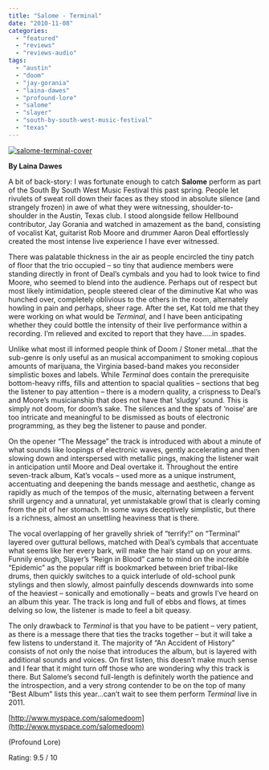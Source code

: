 ```yaml
---
title: "Salome - Terminal"
date: "2010-11-08"
categories: 
  - "featured"
  - "reviews"
  - "reviews-audio"
tags: 
  - "austin"
  - "doom"
  - "jay-gorania"
  - "laina-dawes"
  - "profound-lore"
  - "salome"
  - "slayer"
  - "south-by-south-west-music-festival"
  - "texas"
---
```


[![](http://www.hellbound.ca/wp-content/uploads/2010/11/salome-terminal-cover.jpg "salome-terminal-cover")](http://www.hellbound.ca/wp-content/uploads/2010/11/salome-terminal-cover.jpg)

**By Laina Dawes**

A bit of back-story: I was fortunate enough to catch **Salome** perform as part of the South By South West Music Festival this past spring. People let rivulets of sweat roll down their faces as they stood in absolute silence (and strangely frozen) in awe of what they were witnessing, shoulder-to-shoulder in the Austin, Texas club. I stood alongside fellow Hellbound contributor, Jay Gorania and watched in amazement as the band, consisting of vocalist Kat, guitarist Rob Moore and drummer Aaron Deal effortlessly created the most intense live experience I have ever witnessed.

There was palatable thickness in the air as people encircled the tiny patch of floor that the trio occupied – so tiny that audience members were standing directly in front of Deal’s cymbals and you had to look twice to find Moore, who seemed to blend into the audience. Perhaps out of respect but most likely intimidation, people steered clear of the diminutive Kat who was hunched over, completely oblivious to the others in the room, alternately howling in pain and perhaps, sheer rage. After the set, Kat told me that they were working on what would be _Terminal_, and I have been anticipating whether they could bottle the intensity of their live performance within a recording. I’m relieved and excited to report that they have..…in spades.

Unlike what most ill informed people think of Doom / Stoner metal…that the sub-genre is only useful as an musical accompaniment to smoking copious amounts of marijuana, the Virginia based-band makes you reconsider simplistic boxes and labels. While _Terminal_ does contain the prerequisite bottom-heavy riffs, fills and attention to spacial qualities – sections that beg the listener to pay attention – there is a modern quality, a crispness to Deal’s and Moore’s musicianship that does not have that ‘sludgy’ sound. This is simply not doom, for doom’s sake. The silences and the spats of ‘noise’ are too intricate and meaningful to be dismissed as bouts of electronic programming, as they beg the listener to pause and ponder.

On the opener “The Message” the track is introduced with about a minute of what sounds like loopings of electronic waves, gently accelerating and then slowing down and interspersed with metallic pings, making the listener wait in anticipation until Moore and Deal overtake it. Throughout the entire seven-track album, Kat’s vocals – used more as a unique instrument, accentuating and deepening the bands message and aesthetic, change as rapidly as much of the tempos of the music, alternating between a fervent shrill urgency and a unnatural, yet unmistakable growl that is clearly coming from the pit of her stomach. In some ways deceptively simplistic, but there is a richness, almost an unsettling heaviness that is there.

The vocal overlapping of her gravelly shriek of “terrify!” on “Terminal” layered over guttural bellows, matched with Deal’s cymbals that accentuate what seems like her every bark, will make the hair stand up on your arms. Funnily enough, Slayer’s “Reign in Blood” came to mind on the incredible “Epidemic” as the popular riff is bookmarked between brief tribal-like drums, then quickly switches to a quick interlude of old-school punk stylings and then slowly, almost painfully descends downwards into some of the heaviest – sonically and emotionally – beats and growls I’ve heard on an album this year. The track is long and full of ebbs and flows, at times delving so low, the listener is made to feel a bit queasy.

The only drawback to _Terminal_ is that you have to be patient – very patient, as there is a message there that ties the tracks together – but it will take a few listens to understand it. The majority of “An Accident of History” consists of not only the noise that introduces the album, but is layered with additional sounds and voices. On first listen, this doesn’t make much sense and I fear that it might turn off those who are wondering why this track is there. But Salome’s second full-length is definitely worth the patience and the introspection, and a very strong contender to be on the top of many “Best Album” lists this year…can’t wait to see them perform _Terminal_ live in 2011.

[http://www.myspace.com/salomedoom](http://www.myspace.com/salomedoom)

(Profound Lore)

Rating: 9.5 / 10

